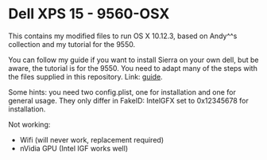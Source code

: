 # Dell XPS 15 - 9560-OSX
This contains my modified files to run OS X 10.12.3, based on Andy^^s collection and my tutorial for the 9550.

You can follow my guide if you want to install Sierra on your own dell, but be aware, the tutorial is for the 9550. You need to adapt many of the steps with the files supplied in this repository. Link: [guide][1].  
  
Some hints: you need two config.plist, one for installation and one for general usage. They only differ in FakeID: IntelGFX set to 0x12345678 for installation.  
  
Not working:
* Wifi (will never work, replacement required)
* nVidia GPU (Intel IGF works well)

[1]:  https://github.com/wmchris/DellXPS15-9550-OSX/blob/master/Tutorial_10.12.md
